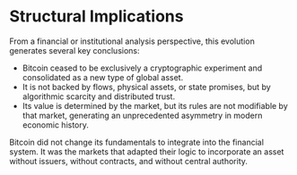 # Structural Implications

From a financial or institutional analysis perspective, this evolution generates several key conclusions:

* Bitcoin ceased to be exclusively a cryptographic experiment and consolidated as a new type of global asset.
* It is not backed by flows, physical assets, or state promises, but by algorithmic scarcity and distributed trust.
* Its value is determined by the market, but its rules are not modifiable by that market, generating an unprecedented asymmetry in modern economic history.

Bitcoin did not change its fundamentals to integrate into the financial system. It was the markets that adapted their logic to incorporate an asset without issuers, without contracts, and without central authority.
